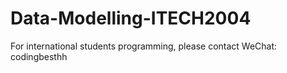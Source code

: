 # Data-Modelling-ITECH2004
For international students programming, please contact WeChat: codingbesthh
